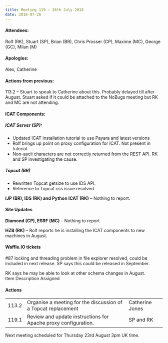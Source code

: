 ```yaml
---
title: Meeting 119 – 26th July 2018
date: 2018-07-26
---
```


#### Attendees:

Rolf (RK), Stuart (SP), Brian (BR), Chris Prosser (CP), Maxime (MC),
George (GC), Milan (M)

#### Apologies:

Alex, Catherine

#### Actions from previous:

113.2 – Stuart to speak to Catherine about this. Probably delayed till
after August. Stuart asked if it could be attached to the NoBugs meeting
but RK and MC are not attending.

#### ICAT Components:

##### ICAT Server (SP):

- Updated ICAT installation tutorial to use Payara and latest versions
- Rolf brings up point on proxy configuration for ICAT. Not present in
  tutorial.
- Non-ascii characters are not correctly returned from the REST API.
  RK and SP investigating the cause.

##### Topcat (BR)

- Rewritten Topcat getsize to use IDS API.
- Reference to Topcat.css issue resolved.

**IJP (BR), IDS (RK) and Python ICAT (RK)** – Nothing to report.

#### Site Updates

**Diamond (CP), ESRF (MC)** – Nothing to report

**HZB (RK)** – Rolf reports he is installing the ICAT components to new
machines in August.

#### Waffle.IO tickets

\#87 locking and threading problem in file explorer resolved, could be
included in next release. SP says this could be released in September.

RK says he may be able to look at other schema changes in August.  
Item Description
Assigned

#### Actions

|       |                                                                |                 |
| ----- | -------------------------------------------------------------- | --------------- |
| 113.2 | Organise a meeting for the discussion of a Topcat replacement  | Catherine Jones |
| 119.1 | Review and update instructions for Apache proxy configuration. | SP and RK       |

Next meeting scheduled for Thursday 23rd August 3pm UK time.
